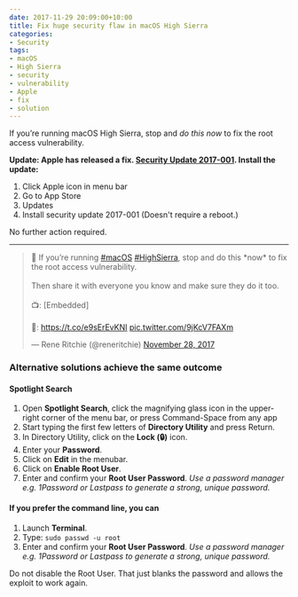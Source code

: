 ```yaml
---
date: 2017-11-29 20:09:00+10:00
title: Fix huge security flaw in macOS High Sierra
categories:
- Security
tags:
- macOS
- High Sierra
- security
- vulnerability
- Apple
- fix
- solution
---
```


If you’re running macOS High Sierra, stop and *do this now* to fix the root access vulnerability. 

**Update: Apple has released a fix. [Security Update 2017-001](https://support.apple.com/en-au/HT208315). Install the update:**
1. Click Apple icon in menu bar
2. Go to App Store
3. Updates
4. Install security update 2017-001 (Doesn't require a reboot.)

No further action required.

***

<blockquote class="twitter-tweet tw-align-center" data-lang="en"><p lang="en" dir="ltr">🚨 If you’re running <a href="https://twitter.com/hashtag/macOS?src=hash&amp;ref_src=twsrc%5Etfw">#macOS</a> <a href="https://twitter.com/hashtag/HighSierra?src=hash&amp;ref_src=twsrc%5Etfw">#HighSierra</a>, stop and do this *now* to fix the root access vulnerability. <br><br>Then share it with everyone you know and make sure they do it too. <br><br>📺: [Embedded]<br><br>📝: <a href="https://t.co/e9sErEvKNI">https://t.co/e9sErEvKNI</a> <a href="https://t.co/9jKcV7FAXm">pic.twitter.com/9jKcV7FAXm</a></p>&mdash; Rene Ritchie (@reneritchie) <a href="https://twitter.com/reneritchie/status/935627307565355014?ref_src=twsrc%5Etfw">November 28, 2017</a></blockquote>
<script async src="https://platform.twitter.com/widgets.js" charset="utf-8"></script>

### Alternative solutions achieve the same outcome

#### Spotlight Search
1. Open **Spotlight Search**, click the magnifying glass icon in the upper-right corner of the menu bar, or press Command-Space from any app
2. Start typing the first few letters of **Directory Utility** and press Return.
3. In Directory Utility, click on the **Lock (🔒)** icon.
4. Enter your **Password**.
5. Click on **Edit** in the menubar.
6. Click on **Enable Root User**.
7. Enter and confirm your **Root User Password**. *Use a password manager e.g. 1Password or Lastpass to generate a strong, unique password.*

#### If you prefer the command line, you can
1. Launch **Terminal**.
2. Type: ``sudo passwd -u root``
3. Enter and confirm your **Root User Password**. *Use a password manager e.g. 1Password or Lastpass to generate a strong, unique password.*

Do not disable the Root User. That just blanks the password and allows the exploit to work again.